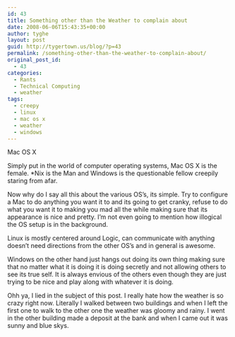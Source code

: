 ```yaml
---
id: 43
title: Something other than the Weather to complain about
date: 2008-06-06T15:43:35+00:00
author: tyghe
layout: post
guid: http://tygertown.us/blog/?p=43
permalink: /something-other-than-the-weather-to-complain-about/
original_post_id:
  - 43
categories:
  - Rants
  - Technical Computing
  - weather
tags:
  - creepy
  - linux
  - mac os x
  - weather
  - windows
---
```

Mac OS X

Simply put in the world of computer operating systems, Mac OS X is the female. *Nix is the Man and Windows is the questionable fellow creepily staring from afar.

Now why do I say all this about the various OS&#8217;s, its simple. Try to configure a Mac to do anything you want it to and its going to get cranky, refuse to do what you want it to making you mad all the while making sure that its appearance is nice and pretty. I&#8217;m not even going to mention how illogical the OS setup is in the background.

Linux is mostly centered around Logic, can communicate with anything doesn&#8217;t need directions from the other OS&#8217;s and in general is awesome.

Windows on the other hand just hangs out doing its own thing making sure that no matter what it is doing it is doing secretly and not allowing others to see its true self. It is always envious of the others even though they are just trying to be nice and play along with whatever it is doing.

Ohh ya, I lied in the subject of this post. I really hate how the weather is so crazy right now. Literally I walked between two buildings and when I left the first one to walk to the other one the weather was gloomy and rainy. I went in the other building made a deposit at the bank and when I came out it was sunny and blue skys.
